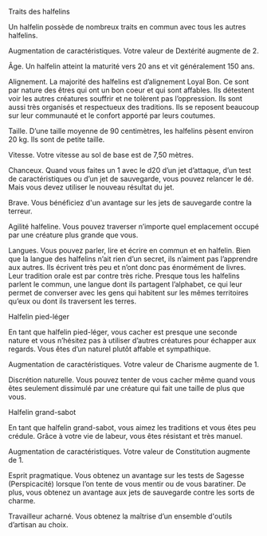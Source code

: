 
[][Generic]

Traits des halfelins

Un halfelin possède de nombreux traits en commun avec tous les autres halfelins.

Augmentation de caractéristiques. Votre valeur de Dextérité augmente de 2.

Âge. Un halfelin atteint la maturité vers 20 ans et vit généralement 150 ans.

Alignement. La majorité des halfelins est d’alignement Loyal Bon. Ce sont par nature des êtres qui ont un bon coeur et qui sont affables. Ils détestent voir les autres créatures souffrir et ne tolèrent pas l’oppression. Ils sont aussi très organisés et respectueux des traditions. Ils se reposent beaucoup sur leur communauté et le confort apporté par leurs coutumes.

Taille. D’une taille moyenne de 90 centimètres, les halfelins pèsent environ 20 kg. Ils sont de petite taille.

Vitesse. Votre vitesse au sol de base est de 7,50 mètres.

Chanceux. Quand vous faites un 1 avec le d20 d’un jet d’attaque, d’un test de caractéristiques ou d’un jet de sauvegarde, vous pouvez relancer le dé. Mais vous devez utiliser le nouveau résultat du jet.

Brave. Vous bénéficiez d'un avantage sur les jets de sauvegarde contre la terreur.

Agilité halfeline. Vous pouvez traverser n’importe quel emplacement occupé par une créature plus grande que vous.

Langues. Vous pouvez parler, lire et écrire en commun et en halfelin. Bien que la langue des halfelins n’ait rien d’un secret, ils n’aiment pas l’apprendre aux autres. Ils écrivent très peu et n’ont donc pas énormément de livres. Leur tradition orale est par contre très riche. Presque tous les halfelins parlent le commun, une langue dont ils partagent l’alphabet, ce qui leur permet de converser avec les gens qui habitent sur les mêmes territoires qu’eux ou dont ils traversent les terres.

Halfelin pied-léger

En tant que halfelin pied-léger, vous cacher est presque une seconde nature et vous n’hésitez pas à utiliser d’autres créatures pour échapper aux regards. Vous êtes d’un naturel plutôt affable et sympathique.

Augmentation de caractéristiques. Votre valeur de Charisme augmente de 1.

Discrétion naturelle. Vous pouvez tenter de vous cacher même quand vous êtes seulement dissimulé par une créature qui fait une taille de plus que vous.

Halfelin grand-sabot

En tant que halfelin grand-sabot, vous aimez les traditions et vous êtes peu crédule. Grâce à votre vie de labeur, vous êtes résistant et très manuel.

Augmentation de caractéristiques. Votre valeur de Constitution augmente de 1.

Esprit pragmatique. Vous obtenez un avantage sur  les tests de Sagesse (Perspicacité) lorsque l’on tente de vous mentir ou de vous baratiner. De plus, vous obtenez un avantage aux jets de sauvegarde contre les sorts de charme.

Travailleur acharné. Vous obtenez la maîtrise d’un ensemble d'outils d’artisan au choix.

[Generic]: #
